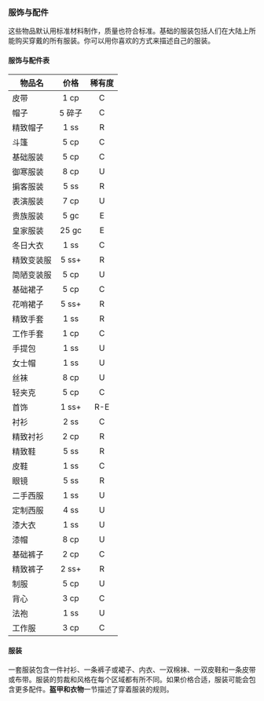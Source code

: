 ### 服饰与配件

这些物品默认用标准材料制作，质量也符合标准。基础的服装包括人们在大陆上所能购买穿戴的所有服装。你可以用你喜欢的方式来描述自己的服装。

#### 服饰与配件表

| 物品名     |  价格  | 稀有度 |
| ---------- | :----: | :----: |
| 皮带       |  1 cp  |   C    |
| 帽子       | 5 碎子 |   C    |
| 精致帽子   |  1 ss  |   R    |
| 斗篷       |  5 cp  |   C    |
| 基础服装   |  5 cp  |   C    |
| 御寒服装   |  8 cp  |   U    |
| 掮客服装   |  5 ss  |   R    |
| 表演服装   |  7 cp  |   U    |
| 贵族服装   |  5 gc  |   E    |
| 皇家服装   | 25 gc  |   E    |
| 冬日大衣   |  1 ss  |   C    |
| 精致变装服 | 5 ss+  |   R    |
| 简陋变装服 |  5 cp  |   U    |
| 基础裙子   |  5 cp  |   C    |
| 花哨裙子   | 5 ss+  |   R    |
| 精致手套   |  1 ss  |   R    |
| 工作手套   |  1 cp  |   C    |
| 手提包     |  1 ss  |   U    |
| 女士帽     |  1 ss  |   U    |
| 丝袜       |  8 cp  |   U    |
| 轻夹克     |  5 cp  |   C    |
| 首饰       | 1 ss+  |  R-E   |
| 衬衫       |  2 ss  |   C    |
| 精致衬衫   |  2 cp  |   R    |
| 精致鞋     |  5 ss  |   R    |
| 皮鞋       |  1 ss  |   C    |
| 眼镜       |  5 ss  |   R    |
| 二手西服   |  1 ss  |   U    |
| 定制西服   |  4 ss  |   U    |
| 漆大衣     |  1 ss  |   U    |
| 漆帽       |  8 cp  |   U    |
| 基础裤子   |  2 cp  |   C    |
| 精致裤子   | 2 ss+  |   R    |
| 制服       |  5 cp  |   U    |
| 背心       |  3 cp  |   C    |
| 法袍       |  1 ss  |   U    |
| 工作服     |  3 cp  |   C    |

#### 服装

一套服装包含一件衬衫、一条裤子或裙子、内衣、一双棉袜、一双皮鞋和一条皮带或布带。服装的剪裁和风格在每个区域都有所不同。如果价格合适，服装可能会包含更多配件。**盔甲和衣物**一节描述了穿着服装的规则。